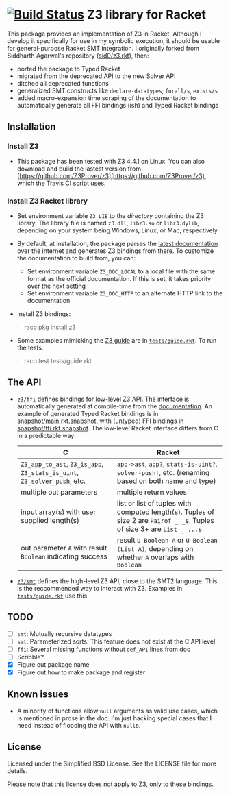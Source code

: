 [![Build Status](https://travis-ci.org/philnguyen/z3-rkt.svg?branch=master)](https://travis-ci.org/philnguyen/z3-rkt) Z3 library for Racket
================================

This package provides an implementation of Z3 in Racket.
Although I develop it specifically for use in my symbolic execution,
it should be usable for general-purpose Racket SMT integration.
I originally forked from Siddharth Agarwal's repository ([sid0/z3.rkt](https://github.com/sid0/z3.rkt)), then:
* ported the package to Typed Racket
* migrated from the deprecated API to the new Solver API
* ditched all deprecated functions
* generalized SMT constructs like `declare-datatypes`, `forall/s`, `exists/s`
* added macro-expansion time scraping of the documentation to automatically generate all FFI bindings (ish) and Typed Racket bindings


Installation
----------

### Install Z3

- This package has been tested with Z3 4.4.1 on Linux. You can also download and build the lastest version from [https://github.com/Z3Prover/z3](https://github.com/Z3Prover/z3), which the Travis CI script uses.

### Install Z3 Racket library

- Set environment variable `Z3_LIB` to the *directory* containing the Z3 library.
The library file is named `z3.dll`, `libz3.so` or `libz3.dylib`, depending on your system being Windows, Linux, or Mac, respectively.

- By default, at installation, the package parses the [latest documentation](http://research.microsoft.com/en-us/um/redmond/projects/z3/code/group__capi.html) over the internet and generates Z3 bindings from there. To customize the documentation to build from, you can:
  + Set environment variable `Z3_DOC_LOCAL` to a local file with the same format as the official documentation. If this is set, it takes priority over the next setting
  + Set environment variable `Z3_DOC_HTTP` to an alternate HTTP link to the documentation

- Install Z3 bindings:
> raco pkg install z3

- Some examples mimicking the [Z3 guide](http://rise4fun.com/Z3/tutorial/guide)
  are in [`tests/guide.rkt`](https://github.com/philnguyen/z3-rkt/blob/master/z3/tests/guide.rkt).
  To run the tests:
> raco test tests/guide.rkt

The API
----------

* [`z3/ffi`](https://github.com/philnguyen/z3.rkt/tree/master/z3/ffi)
  defines bindings for low-level Z3 API.
  The interface is automatically generated at compile-time from the
  [documentation](http://research.microsoft.com/en-us/um/redmond/projects/z3/code/group__capi.html).
  An example of generated Typed Racket bindings is in
  [snapshot/main.rkt.snapshot](https://github.com/philnguyen/z3-rkt/blob/master/z3/ffi/snapshot/main.rkt.snapshot),
  with (untyped) FFI bindings in
  [snapshot/ffi.rkt.snapshot](https://github.com/philnguyen/z3-rkt/blob/master/z3/ffi/snapshot/ffi.rkt.snapshot).
  The low-level Racket interface differs from C in a predictable way:
  
  | C                                                                       | Racket
  |-------------------------------------------------------------------------|----------------------------------------
  | `Z3_app_to_ast`, `Z3_is_app`, `Z3_stats_is_uint`, `Z3_solver_push`, etc.| `app->ast`, `app?`, `stats-is-uint?`, `solver-push!`, etc. (renaming based on both name and type)
  | multiple out parameters                                                 | multiple return values
  | input array(s) with user supplied length(s)                             | list or list of tuples with computed length(s). Tuples of size 2 are `Pairof _ _`s. Tuples of size 3+ are `List _ ...`s
  | out parameter `A` with result `Boolean` indicating success              | result `U Boolean A` or `U Boolean (List A)`, depending on whether `A` overlaps with `Boolean`

* [`z3/smt`](https://github.com/philnguyen/z3.rkt/tree/master/z3/smt) defines the high-level Z3 API, close to the SMT2 language.
  This is the reccommended way to interact with Z3.
  Examples in [`tests/guide.rkt`](https://github.com/philnguyen/z3-rkt/blob/master/z3/tests/guide.rkt) use this
  
TODO
----------

- [ ] `smt`: Mutually recursive datatypes
- [ ] `smt`: Parameterized sorts. This feature does not exist at the C API level.
- [ ] `ffi`: Several missing functions without `def_API` lines from doc
- [ ] Scribble?
- [x] Figure out package name
- [x] Figure out how to make package and register

Known issues
-------------

- A minority of functions allow `null` arguments as valid use cases,
  which is mentioned in prose in the doc.
  I'm just hacking special cases that I need instead of flooding the API with `null`s.

License
-------

Licensed under the Simplified BSD License. See the LICENSE file for more
details.

Please note that this license does not apply to Z3, only to these bindings.
